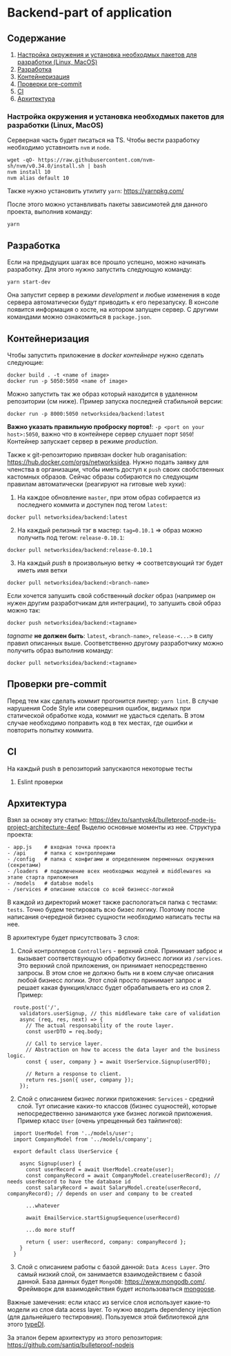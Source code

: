 # Backend-part of application 

## Содержание
1. [Настройка окружения и установка необходмых пакетов для разработки (Linux, MacOS)](#settings-env)
2. [Разработка](#dev-rules)
3. [Контейнеризация](#docker) 
4. [Проверки pre-commit](#commit-checks)
5. [CI](#CI)
6. [Архитектура](#architecture)

<a name="settings-env"></a>

### Настройка окружения и установка необходмых пакетов для разработки (Linux, MacOS)
Серверная часть будет писаться на TS. Чтобы вести разработку необходимо уставноить `nvm` и `node`.
```
wget -qO- https://raw.githubusercontent.com/nvm-sh/nvm/v0.34.0/install.sh | bash
nvm install 10
nvm alias default 10
```
Также нужно установить утилиту `yarn`: https://yarnpkg.com/

После этого можно устанвливать пакеты зависимотей для данного проекта, выполнив команду:
```
yarn
```

<a name="dev-rules"></a>

## Разработка
Если на предыдущих шагах все прошло успешно, можно начинать разработку. Для этого нужно запустить следующую команду:
```
yarn start-dev
```
Она запустит сервер в режими _development_ и любые изменения в коде сервера автоматически будут приводить к его перезапуску. В консоле появится информация о хосте, на котором запущен сервер. С другими командами можно ознакомиться в `package.json`.

<a name="docker"></a>

## Контейнеризация 
Чтобы запустить приложение в _docker контейнере_ нужно сделать следующие:
```
docker build . -t <name of image>
docker run -p 5050:5050 <name of image>
```
Можно запустить так же образ который находится в удаленном репозитории (см ниже). Пример запуска последней стабильной версии:
```
docker run -p 8000:5050 networksidea/backend:latest
```
**Важно указать правильную проброску портов!**: `-p <port on your host>:5050`, важно что в контейнере сервер слушает порт `5050`!
Контейнер запускает сервер в режиме _production_.

Также к git-репозиторию привязан docker hub oraganisation: https://hub.docker.com/orgs/networksidea.
Нужно подать заявку для членства в организации, чтобы иметь доступ к `push` своих свобственных кастомных образов.
Сейчас образы собираются по следующим правилам автоматически (реагируют на гитовые web хуки):
1. На каждое обновление `master`, при этом образ собирается из последнего коммита и доступен под тегом `latest`:
```
docker pull networksidea/backend:latest
``` 
2. На каждый релизный тэг в мастер: `tag=0.10.1` => образ можно получить под тегом: `release-0.10.1`:
```
docker pull networksidea/backend:release-0.10.1
```
3. На каждый _push_ в произвольную ветку => соответсвующий тэг будет иметь имя ветки
```
docker pull networksidea/backend:<branch-name> 
```

Если хочется запушить свой собственный _docker_ образ (например он нужен другим разработчикам для интеграции), то
запушить свой образ можно так:
```
docker push networksidea/backend:<tagname>
```
_tagname_ **не должен быть**: `latest`, `<branch-name>`, `release-<...>` в силу правил описанных выше.
Соответственно другому разработчику можно получить образ выполнив команду:
```
docker pull networksidea/backend:<tagname>
```

<a name="commit-checks"></a>

## Проверки pre-commit
Перед тем как сделать коммит прогонится линтер: `yarn lint`. В случае нарушения Code Style или соверешния ошибок, видимых при статической обработке кода, коммит не удасться сделать. В этом случае необходимо поправить код в тех местах, где ошибки и повторить попытку коммита.

<a name="CI"></a>

## CI
На каждый push в репозиторий запускаются некоторые тесты
1. Eslint проверки

<a name="architecture"></a>

## Архитектура
Взял за основу эту статью: https://dev.to/santypk4/bulletproof-node-js-project-architecture-4epf
Выделю основные моменты из нее.
Структура проекта: 
```
- app.js    # входная точка проекта
- /api      # папка с контроллерами 
- /config   # папка с конфигами и определением переменных окружения (секретами)
- /loaders  # подключение всех необходмых модулей и middlewares на этапе старта приложения
- /models   # databse models
- /services # описание классов со всей бизнесс-логикой 
```
В каждой из директорий может также распологаться папка с тестами: `tests`. Точно будем тестировать всю бизес логику. Поэтому после написания очередной бизнес сущности необходимо написать тесты на нее.

В архитектуре будет присутствовать 3 слоя: 

1. Слой контроллеров `Controllers` - верхний слой. Принимает заброс и вызывает соответствующую обработку бизнесс логики из `/services`. Это верхний слой приложения, он принимает непосредственно запросы. В этом слое не должно быть ни в коем случае описания любой бизнесс логики. Этот слой просто принимает запрос и решает какая функция/класс будет обрабатываеть его из слоя 2. Пример:
```
  route.post('/', 
    validators.userSignup, // this middleware take care of validation
    async (req, res, next) => {
      // The actual responsability of the route layer.
      const userDTO = req.body;

      // Call to service layer.
      // Abstraction on how to access the data layer and the business logic.
      const { user, company } = await UserService.Signup(userDTO);

      // Return a response to client.
      return res.json({ user, company });
    });
```

2. Слой с описанием бизнес логики приложения: `Services` - средний слой. Тут описание каких-то классов (бизнес сущностей), которые непосредественно занимаются уже бизнес логикой приложения. Пример класс `User` (очень упрещенный без тайпингов):

```
  import UserModel from '../models/user';
  import CompanyModel from '../models/company';

  export default class UserService {

    async Signup(user) {
      const userRecord = await UserModel.create(user);
      const companyRecord = await CompanyModel.create(userRecord); // needs userRecord to have the database id 
      const salaryRecord = await SalaryModel.create(userRecord, companyRecord); // depends on user and company to be created

      ...whatever

      await EmailService.startSignupSequence(userRecord)

      ...do more stuff

      return { user: userRecord, company: companyRecord };
    }
  }
```

3. Слой с описанием работы с базой данной: `Data Acess Layer`. Это самый низкий слой, он занимается взаимодействием с базой данной. База данных будет `MongoDB`: https://www.mongodb.com/. Фреймворк для взаимодействия будет использоваться [mongoose](https://mongoosejs.com/).  

Важные замечения: если класс из service слоя использует какие-то модели из слоя data acess layer. То нужно вводить dependency injection (для дальнейшего тестировния). Пользуемся этой библиотекой для этого [typeDI](https://www.npmjs.com/package/typedi). 

За эталон берем архитектуру из этого репозитория: https://github.com/santiq/bulletproof-nodejs